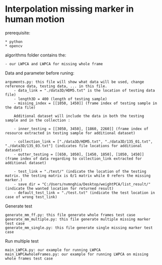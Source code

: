 # Interpolation missing marker in human motion
prerequisite:
	
	* python
	* opencv

algorithms folder contains the:

	- our LWPCA and LWPCA for missing whole frame

Data and parameter before runing:
	
	arguments.py: this file will show what data will be used, change reference data, testing data, ... in this file.
		- data_link = "./data3D/HDM5.txt" is the location of testing data file)
		- length3D = 400 (length of testing sample)
		- missing_index = [[1050, 1450]] (frame index of testing sample in the data file)
		
		Additional dataset will include the data in both the testing sample and in the collection :

		- inner_testing = [[3050, 3450], [1860, 2260]] (frame index of resource extracted in testing sample for additional dataset)
		
		- collection_link = ["./data3D/HDM5.txt", "./data3D/135_01.txt", "./data3D/135_03.txt"] (indicates file locations for additional dataset)
		- outter_testing = [[650, 1050], [1450, 1850], [1050, 1450]] (frame index of data regarding to collection_link extracted for additional dataset)
		
		- test_link = "./test/" (indicate the location of the testing matrix. the testing matrix is 0/1 matrix while 0 refers the missing marker.)
		- save_dir = "C:/Users/nvmnghia/Desktop/weightPCA/list_result/" (indicate the wanted location for returned result)
		- default_test_link = "./test.txt" (indicate the test location in case of wrong test_link)

Generate test

	generate_mm_ff.py: this file generate whole frames test case
	generate_mm_multiple.py: this file generate multiple missing marker test case
	generate_mm_single.py: this file generate single missing marker test case
		
	

Run multiple test

	main_LWPCA.py: our example for running LWPCA
	main_LWPCAwholeFrames.py: our example for running LWPCA on missing whole frames test case
		
	
